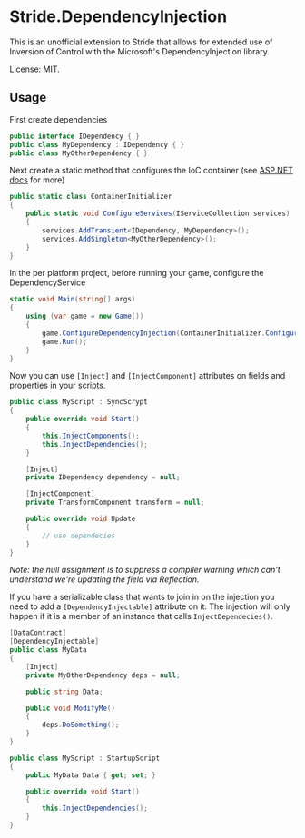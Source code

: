 # Stride.DependencyInjection

This is an unofficial extension to Stride that allows for extended use of Inversion of Control with the Microsoft's DependencyInjection library.

License: MIT.

## Usage

First create dependencies

```csharp
public interface IDependency { }
public class MyDependency : IDependency { }
public class MyOtherDependency { }
```

Next create a static method that configures the IoC container (see [ASP.NET docs](https://docs.microsoft.com/en-us/aspnet/core/fundamentals/dependency-injection?view=aspnetcore-3.1) for more)

```csharp
public static class ContainerInitializer
{
    public static void ConfigureServices(IServiceCollection services)
    {
        services.AddTransient<IDependency, MyDependency>();
        services.AddSingleton<MyOtherDependency>();
    }
}
```

In the per platform project, before running your game, configure the DependencyService

```csharp
static void Main(string[] args)
{
    using (var game = new Game())
    {
        game.ConfigureDependencyInjection(ContainerInitializer.ConfigureServices);
        game.Run();
    }
}
```

Now you can use `[Inject]` and `[InjectComponent]` attributes on fields and properties in your scripts.

```csharp
public class MyScript : SyncScrypt
{
    public override void Start()
    {
        this.InjectComponents();
        this.InjectDependencies();
    }

    [Inject]
    private IDependency dependency = null;

    [InjectComponent]
    private TransformComponent transform = null;

    public override void Update
    {
        // use dependecies
    }
}
```

_Note: the null assignment is to suppress a compiler warning which can't understand we're updating the field via Reflection._

If you have a serializable class that wants to join in on the injection you need to add a `[DependencyInjectable]` attribute on it. The injection will only happen if it is a member of an instance that calls `InjectDependecies()`.

```csharp
[DataContract]
[DependencyInjectable]
public class MyData
{
    [Inject]
    private MyOtherDependency deps = null;

    public string Data;

    public void ModifyMe()
    {
        deps.DoSomething();
    }
}

public class MyScript : StartupScript
{
    public MyData Data { get; set; }

    public override void Start()
    {
        this.InjectDependencies();
    }
}
```

